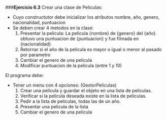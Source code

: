 ###**Ejercicio 6.3**
Crear una clase de Peliculas:
*   Cuyo constructutor debe inicializar los atributos nombre, año, genero, nacionalidad, puntuacion
*   Se deben crear 4 metodos en la clase:
    1.  Presentar la pelicula: La pelicula {nombre} de {genero} del {año} obtuvo una puntuacion de {puntuacion}  y fue filmada en {nacionalidad}
    2.  Retornar si el año de la pelicula es mayor o igual o menor al pasado por parametro
    3. Cambiar el genero de una pelicula
    4. Modificar puntuacion de la pelicula (entre 1 y 10)

El programa debe:
*   Tener un menu con 4 opciones: (GestorPeliculas)
    1. Crear una pelicula y guardar el objeto en una lista de peliculas.
    2. Verificar si la pelicula deseada existe en la lista de peliculas.
    3. Pedir a la lista de peliculas, todas las de un año.
    4. Presentar una pelicula de la lista
    5. Cambiar el genero de una pelicula